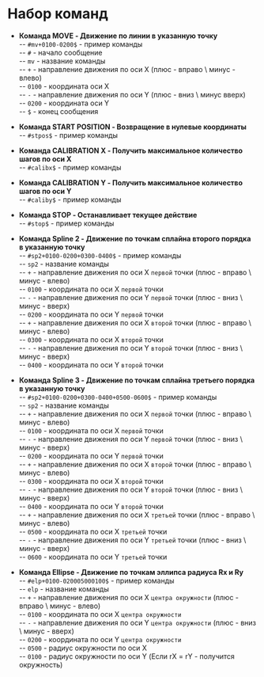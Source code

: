 # Набор команд
- **Команда МОVE - Движение по линии в указанную точку**  
-- `#mv+0100-0200$` - пример команды  
-- `#` - начало сообщение  
-- `mv` - название команды  
-- `+` - направление движения по оси X (плюс - вправо \ минус - влево)  
-- `0100` - координата оси Х  
-- `-` - направление движения по оси Y (плюс - вниз \ минус вверх)  
-- `0200` - координата оси Y  
-- `$` - конец сообщения  

- **Команда START POSITION - Возвращение в нулевые координаты**  
-- `#stpos$` - пример команды  

- **Команда CALIBRATION X - Получить максимальное количество шагов по оси X**  
-- `#calibx$` - пример команды  

- **Команда CALIBRATION Y - Получить максимальное количество шагов по оси Y**  
-- `#caliby$` - пример команды  

- **Команда STOP - Останавливает текущее действие**  
-- `#stop$` - пример команды

- **Команда Spline 2 - Движение по точкам сплайна второго порядка в указанную точку**  
-- `#sp2+0100-0200+0300-0400$` - пример команды  
-- `sp2` - название команды  
-- `+` - направление движения по оси X `первой` точки (плюс - вправо \ минус - влево)  
-- `0100` - координата по оси Х `первой` точки  
-- `-` - направление движения по оси Y `первой` точки (плюс - вниз \ минус - вверх)  
-- `0200` - координата по оси Y `первой` точки    
-- `+` - направление движения по оси X `второй` точки (плюс - вправо \ минус - влево)  
-- `0300` - координата по оси Х `второй` точки  
-- `-` - направление движения по оси Y `второй` точки (плюс - вниз \ минус - вверх)  
-- `0400` - координата по оси Y `второй` точки  

- **Команда Spline 3 - Движение по точкам сплайна третьего порядка в указанную точку**  
-- `#sp2+0100-0200+0300-0400+0500-0600$` - пример команды  
-- `sp2` - название команды  
-- `+` - направление движения по оси X `первой` точки (плюс - вправо \ минус - влево)  
-- `0100` - координата по оси Х `первой` точки  
-- `-` - направление движения по оси Y `первой` точки (плюс - вниз \ минус - вверх)  
-- `0200` - координата по оси Y `первой` точки    
-- `+` - направление движения по оси X `второй` точки (плюс - вправо \ минус - влево)  
-- `0300` - координата по оси Х `второй` точки  
-- `-` - направление движения по оси Y `второй` точки (плюс - вниз \ минус - вверх)  
-- `0400` - координата по оси Y `второй` точки  
-- `+` - направление движения по оси X `третьей` точки (плюс - вправо \ минус - влево)  
-- `0500` - координата по оси Х `третьей` точки  
-- `-` - направление движения по оси Y `третьей` точки (плюс - вниз \ минус - вверх)  
-- `0600` - координата по оси Y `третьей` точки  

- **Команда Ellipse - Движение по точкам эллипса радиуса Rx и Ry**  
-- `#elp+0100-020005000100$` - пример команды  
-- `elp` - название команды  
-- `+` - направление движения по оси X `центра окружности` (плюс - вправо \ минус - влево)  
-- `0100` - координата по оси Х `центра окружности`  
-- `-` - направление движения по оси Y `центра окружности` (плюс - вниз \ минус - вверх)  
-- `0200` - координата по оси Y `центра окружности`  
-- `0500` - радиус окружности по оси X   
-- `0100` - радиус окружности по оси Y (Если rX = rY - получится окружность) 
